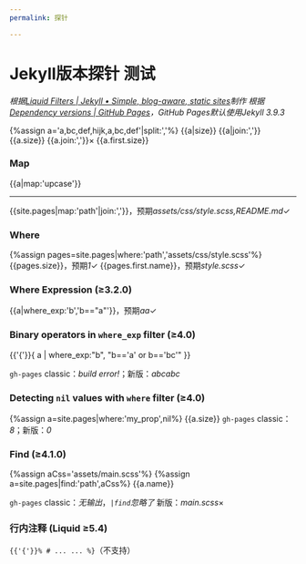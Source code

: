 ```yaml
---
permalink: 探针

---
```

# Jekyll版本探针 测试
*根据[Liquid Filters | Jekyll • Simple, blog-aware, static sites](https://jekyllrb.com/docs/liquid/filters/)制作*
*根据[Dependency versions \| GitHub Pages](https://pages.github.com/versions/)，GitHub Pages默认使用Jekyll 3.9.3*

{%assign a='a,bc,def,hijk,a,bc,def'|split:','%}
{{a|size}}
{{a|join:','}}
{{a.size}}
{{a.join:','}}×
{{a.first.size}}

### Map
{{a|map:'upcase'}}

---
{{site.pages|map:'path'|join:','}}，预期*assets/css/style.scss,README.md*✓

### Where
{%assign pages=site.pages|where:'path','assets/css/style.scss'%}
{{pages.size}}，预期*1*✓
{{pages.first.name}}，预期*style.scss*✓

### Where Expression (≥3.2.0)
{{a|where_exp:'b','b=="a"'}}，预期*aa*✓

### Binary operators in `where_exp` filter (≥4.0)
{{'{'}}{ a | where_exp:"b", "b=='a' or b=='bc'" }}

`gh-pages` classic：*build error!*；新版：*abcabc*

### Detecting `nil` values with `where` filter (≥4.0)
{%assign a=site.pages|where:'my_prop',nil%}
{{a.size}}
`gh-pages` classic：*8*；新版：*0*

### Find (≥4.1.0)
{%assign aCss='assets/main.scss'%}
{%assign a=site.pages|find:'path',aCss%}
{{a.name}}

`gh-pages` classic：*无输出*，*`|find`忽略了*
新版：*main.scss*×

### 行内注释 (Liquid ≥5.4)
`{{'{'}}% # ... ... %}`（不支持）
